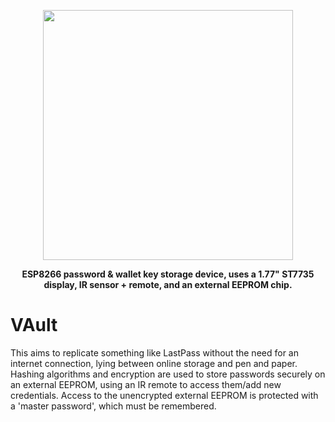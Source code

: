 <p align="center">

  <img src="https://user-images.githubusercontent.com/47477832/186791907-587e704f-8917-4e11-b288-38d5f2dee653.png" width="400">

  

</p>

<div align="center">

**ESP8266 password & wallet key storage device, uses a 1.77" ST7735 display, IR sensor + remote, and an external EEPROM chip.**

</div>

# VAult
This aims to replicate something like LastPass without the need for an internet connection, lying between online storage and pen and paper. Hashing algorithms and encryption are used to store passwords securely on an external EEPROM, using an IR remote to access them/add new credentials. Access to the unencrypted external EEPROM is protected with a 'master password', which must be remembered.
